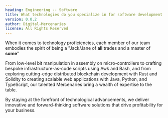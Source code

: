 ```yaml
---
heading: Engineering -- Software
title: What technologies do you specialize in for software development
version: 0.0.2
author: Digital-Mercenaries
license: All Rights Reserved
---
```



When it comes to technology proficiencies, each member of our team embodies the
spirit of being a "Jack/Jane of **all** trades and a master of **some**"

From low-level bit manipulation in assembly on micro-controllers to crafting
bespoke infrastructure-as-code scripts using Awk and Bash, and from exploring
cutting-edge distributed blockchain development with Rust and Solidity to
creating scalable web applications with Java, Python, and TypeScript, our
talented Mercenaries bring a wealth of expertise to the table.

By staying at the forefront of technological advancements, we deliver
innovative and forward-thinking software solutions that drive profitability for
your business.

